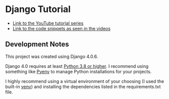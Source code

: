 # Django Tutorial

* [Link to the YouTube tutorial series](https://www.youtube.com/watch?v=UmljXZIypDc&list=PL-osiE80TeTtoQCKZ03TU5fNfx2UY6U4p&index=1)
* [Link to the code snippets as seen in the videos](https://github.com/CoreyMSchafer/code_snippets/tree/master/Django_Blog)

## Development Notes

This project was created using Django 4.0.6.

Django 4.0 requires at least [Python 3.8 or higher](https://docs.djangoproject.com/en/4.0/faq/install/#faq-python-version-support). I recommend using something like [Pyenv](https://github.com/pyenv/pyenv) to manage Python installations for your projects.

I highly recommend using a virtual environment of your choosing (I used the built-in [venv](https://docs.python.org/3/library/venv.html)) and installing the dependencies listed in the requirements.txt file.
